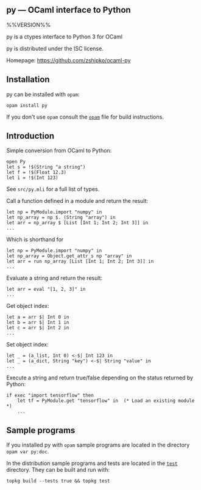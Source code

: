 py — OCaml interface to Python
-------------------------------------------------------------------------------
%%VERSION%%

py is a ctypes interface to Python 3 for OCaml

py is distributed under the ISC license.

Homepage: https://github.com/zshipko/ocaml-py

## Installation

py can be installed with `opam`:

    opam install py

If you don't use `opam` consult the [`opam`](opam) file for build
instructions.

## Introduction

Simple conversion from OCaml to Python:

    open Py
    let s = !$(String "a string")
    let f = !$(Float 12.3)
    let i = !$(Int 123)

See `src/py.mli` for a full list of types.

Call a function defined in a module and return the result:

    let np = PyModule.import "numpy" in
    let np_array = np $. (String "array") in
    let arr = np_array $ [List [Int 1; Int 2; Int 3]] in
    ...

Which is shorthand for

    let np = PyModule.import "numpy" in
    let np_array = Object.get_attr_s np "array" in
    let arr = run np_array [List [Int 1; Int 2; Int 3]] in
    ...

Evaluate a string and return the result:

    let arr = eval "[1, 2, 3]" in
    ...

Get object index:

    let a = arr $| Int 0 in
    let b = arr $| Int 1 in
    let c = arr $| Int 2 in
    ...

Set object index:

    let _ = (a_list, Int 0) <-$| Int 123 in
    let _ = (a_dict, String "key") <-$| String "value" in
    ...

Execute a string and return true/false depending on the status returned by Python:

    if exec "import tensorflow" then
        let tf = PyModule.get "tensorflow" in  (* Load an existing module *)
        ...

## Sample programs

If you installed py with `opam` sample programs are located in
the directory `opam var py:doc`.

In the distribution sample programs and tests are located in the
[`test`](test) directory. They can be built and run
with:

    topkg build --tests true && topkg test

